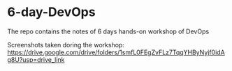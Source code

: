 # 6-day-DevOps

The repo contains the notes of 6 days hands-on workshop of DevOps

Screenshots taken doring  the workshop:
https://drive.google.com/drive/folders/1smfL0FEgZvFLz7TqqYHByNyjf0idAg8U?usp=drive_link

